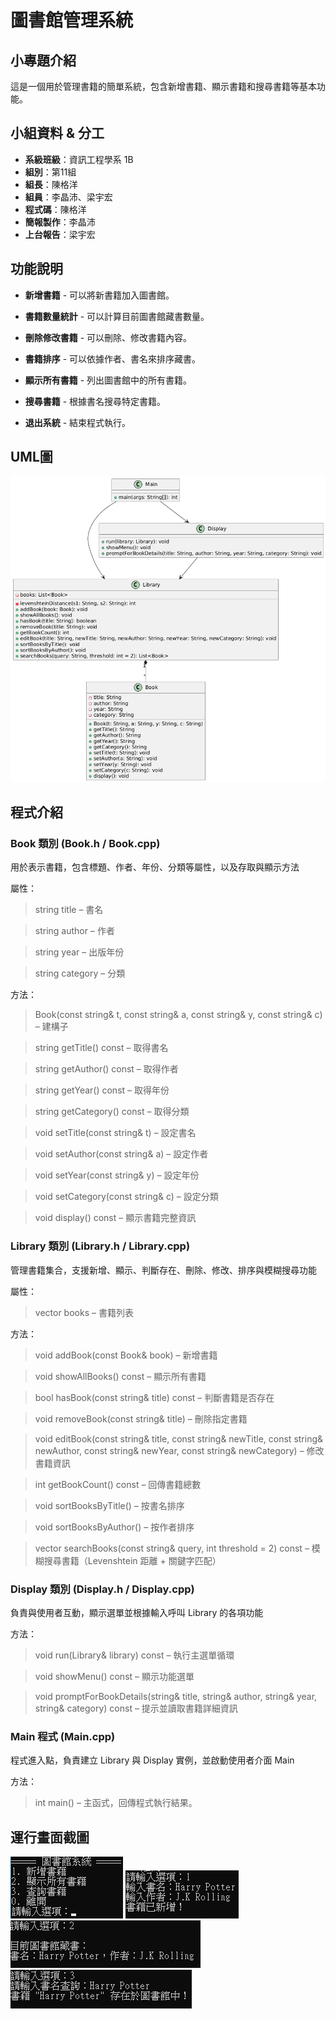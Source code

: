 # 圖書館管理系統

##  小專題介紹
這是一個用於管理書籍的簡單系統，包含新增書籍、顯示書籍和搜尋書籍等基本功能。

## 小組資料 & 分工

- **系級班級**：資訊工程學系 1B  
- **組別**：第11組  
- **組長**：陳格洋  
- **組員**：李晶沛、梁宇宏  
- **程式碼**：陳格洋
- **簡報製作**：李晶沛
- **上台報告**：梁宇宏

##  功能說明

- **新增書籍** - 可以將新書籍加入圖書館。

- **書籍數量統計** - 可以計算目前圖書館藏書數量。

- **刪除修改書籍** - 可以刪除、修改書籍內容。

- **書籍排序** - 可以依據作者、書名來排序藏書。

- **顯示所有書籍** - 列出圖書館中的所有書籍。

- **搜尋書籍** - 根據書名搜尋特定書籍。

- **退出系統** - 結束程式執行。

## UML圖

![image](readme_repository/UML.png)

## 程式介紹
### Book 類別 (Book.h / Book.cpp)
用於表示書籍，包含標題、作者、年份、分類等屬性，以及存取與顯示方法

屬性：

> string title – 書名

> string author – 作者

> string year – 出版年份

> string category – 分類

方法：

> Book(const string& t, const string& a, const string& y, const string& c) – 建構子

> string getTitle() const – 取得書名

> string getAuthor() const – 取得作者

> string getYear() const – 取得年份

> string getCategory() const – 取得分類

> void setTitle(const string& t) – 設定書名

> void setAuthor(const string& a) – 設定作者

> void setYear(const string& y) – 設定年份

> void setCategory(const string& c) – 設定分類

> void display() const – 顯示書籍完整資訊

### Library 類別 (Library.h / Library.cpp)
管理書籍集合，支援新增、顯示、判斷存在、刪除、修改、排序與模糊搜尋功能

屬性：

> vector<Book> books – 書籍列表

方法：

> void addBook(const Book& book) – 新增書籍

> void showAllBooks() const – 顯示所有書籍

> bool hasBook(const string& title) const – 判斷書籍是否存在

> void removeBook(const string& title) – 刪除指定書籍

> void editBook(const string& title, const string& newTitle, const string& newAuthor, const string& newYear, const string& newCategory) – 修改書籍資訊

> int getBookCount() const – 回傳書籍總數

> void sortBooksByTitle() – 按書名排序

> void sortBooksByAuthor() – 按作者排序

> vector<Book> searchBooks(const string& query, int threshold = 2) const – 模糊搜尋書籍（Levenshtein 距離 + 關鍵字匹配）

### Display 類別 (Display.h / Display.cpp)
負責與使用者互動，顯示選單並根據輸入呼叫 Library 的各項功能

方法：

> void run(Library& library) const – 執行主選單循環

> void showMenu() const – 顯示功能選單

> void promptForBookDetails(string& title, string& author, string& year, string& category) const – 提示並讀取書籍詳細資訊

### Main 程式 (Main.cpp)
程式進入點，負責建立 Library 與 Display 實例，並啟動使用者介面 Main

方法：

> int main() – 主函式，回傳程式執行結果。


## 運行畫面截圖

![image](readme_repository/運行畫面.png)
![image](readme_repository/1.png)
![image](readme_repository/2.png)
![image](readme_repository/3.png)


